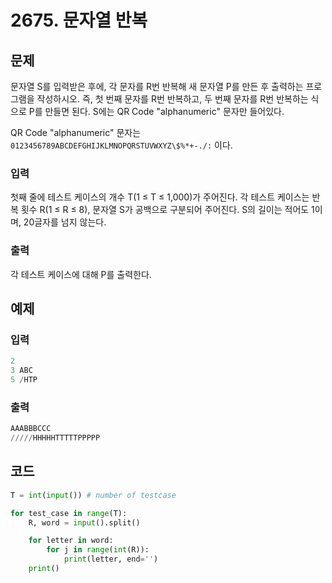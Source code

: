 # 2675. 문자열 반복



## 문제

문자열 S를 입력받은 후에, 각 문자를 R번 반복해 새 문자열 P를 만든 후 출력하는 프로그램을 작성하시오. 즉, 첫 번째 문자를 R번 반복하고, 두 번째 문자를 R번 반복하는 식으로 P를 만들면 된다. S에는 QR Code "alphanumeric" 문자만 들어있다.

QR Code "alphanumeric" 문자는 `0123456789ABCDEFGHIJKLMNOPQRSTUVWXYZ\$%*+-./:` 이다.

### 입력

첫째 줄에 테스트 케이스의 개수 T(1 ≤ T ≤ 1,000)가 주어진다. 각 테스트 케이스는 반복 횟수 R(1 ≤ R ≤ 8), 문자열 S가 공백으로 구분되어 주어진다. S의 길이는 적어도 1이며, 20글자를 넘지 않는다. 



### 출력

각 테스트 케이스에 대해 P를 출력한다.



## 예제

### 입력

```python
2
3 ABC
5 /HTP
```



### 출력

```python
AAABBBCCC
/////HHHHHTTTTTPPPPP
```





## 코드

```python
T = int(input()) # number of testcase

for test_case in range(T):
    R, word = input().split()

    for letter in word:
        for j in range(int(R)):
            print(letter, end='')
    print()
```













